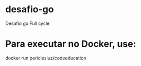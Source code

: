 # desafio-go
 Desafio go Full cycle

# Para executar no Docker, use:
docker run periclesluz/codeeducation
